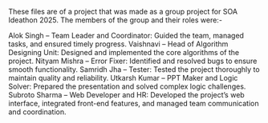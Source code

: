 These files are of a project that was made as a group project for SOA Ideathon 2025. The members of the group and their roles were:-

Alok Singh – Team Leader and Coordinator: Guided the team, managed tasks, and ensured timely progress.
Vaishnavi – Head of Algorithm Designing Unit: Designed and implemented the core algorithms of the project.
Nityam Mishra – Error Fixer: Identified and resolved bugs to ensure smooth functionality.
Samridh Jha – Tester: Tested the project thoroughly to maintain quality and reliability.
Utkarsh Kumar – PPT Maker and Logic Solver: Prepared the presentation and solved complex logic challenges.
Subroto Sharma – Web Developer and HR: Developed the project’s web interface, integrated front-end features, and managed team communication and coordination.
